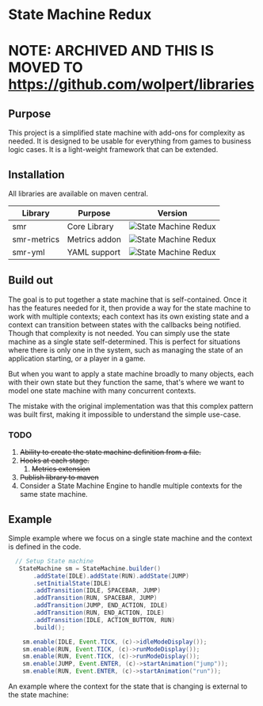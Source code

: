 # State Machine Redux

# NOTE: ARCHIVED AND THIS IS MOVED TO https://github.com/wolpert/libraries


## Purpose

This project is a simplified state machine with add-ons
for complexity as needed. It is designed to be usable for
everything from games to business logic cases. It is a
light-weight framework that can be extended.

## Installation

All libraries are available on maven central.

| Library     | Purpose       | Version                                                                                       |
|-------------|---------------|-----------------------------------------------------------------------------------------------|
| smr         | Core Library  | ![State Machine Redux](https://img.shields.io/maven-central/v/com.codeheadsystems/smr)        |
| smr-metrics | Metrics addon | ![State Machine Redux](https://img.shields.io/maven-central/v/com.codeheadsystems/smr-metrics) |
| smr-yml     | YAML support  | ![State Machine Redux](https://img.shields.io/maven-central/v/com.codeheadsystems/smr-yml)    |


## Build out

The goal is to put together a state machine that is self-contained.
Once it has the features needed for it, then provide a way for the 
state machine to work with multiple contexts; each context has its own
existing state and a context can transition between states with the 
callbacks being notified. Though that complexity is not needed. You 
can simply use the state machine as a single state self-determined.
This is perfect for situations where there is only one in the system,
such as managing the state of an application starting, or a player
in a game.

But when you want to apply a state machine broadly to many objects, each
with their own state but they function the same, that's where we want
to model one state machine with many concurrent contexts.

The mistake with the original implementation was that this complex pattern
was built first, making it impossible to understand the simple use-case.

### TODO
1. ~~Ability to create the state machine definition from a file.~~
2. ~~Hooks at each stage.~~
   1. ~~Metrics extension~~
3. ~~Publish library to maven~~
4. Consider a State Machine Engine to handle multiple contexts for the same state machine.

## Example

Simple example where we focus on a single state machine and the context is defined
in the code.

```java
  // Setup State machine
   StateMachine sm = StateMachine.builder()
       .addState(IDLE).addState(RUN).addState(JUMP)
       .setInitialState(IDLE)
       .addTransition(IDLE, SPACEBAR, JUMP)
       .addTransition(RUN, SPACEBAR, JUMP)
       .addTransition(JUMP, END_ACTION, IDLE)
       .addTransition(RUN, END_ACTION, IDLE)
       .addTransition(IDLE, ACTION_BUTTON, RUN)
       .build();

    sm.enable(IDLE, Event.TICK, (c)->idleModeDisplay());
    sm.enable(RUN, Event.TICK, (c)->runModeDisplay());
    sm.enable(RUN, Event.TICK, (c)->runModeDisplay());
    sm.enable(JUMP, Event.ENTER, (c)->startAnimation("jump"));
    sm.enable(RUN, Event.ENTER, (c)->startAnimation("run"));
```

An example where the context for the state that is changing is external to the
state machine:
